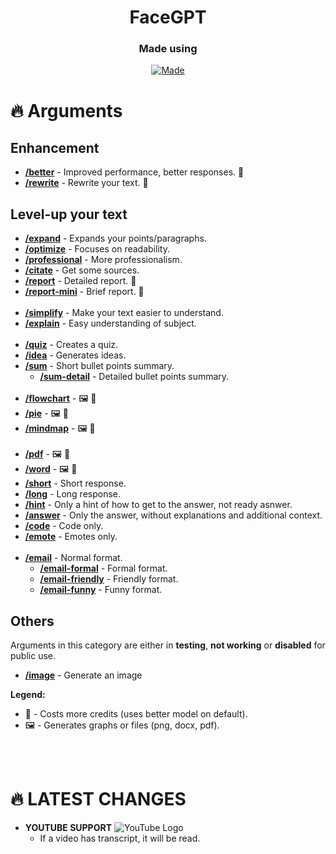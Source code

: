 <div align="center">
  <h1>FaceGPT</h1>
  <h3>Made using</h3>
  
  [![Made](https://skillicons.dev/icons?i=js,py,nodejs,cpp,discordjs,discord)](https://skillicons.dev)
  
</div>


# 🔥 Arguments
## Enhancement
- **[/better](http://a)** - Improved performance, better responses. 💸
- **[/rewrite](http://a)** - Rewrite your text. 💸


## Level-up your text
- **[/expand](http://a)** - Expands your points/paragraphs.
- **[/optimize](http://a)** - Focuses on readability.
- **[/professional](http://a)** - More professionalism.
- **[/citate](http://a)** - Get some sources.
- **[/report](http://a)** - Detailed report. 💸
- **[/report-mini](http://a)** - Brief report. 💸
<br></br>
- **[/simplify](http://a)** - Make your text easier to understand.
- **[/explain](http://a)** - Easy understanding of subject.
<br></br>
- **[/quiz](http://a)** - Creates a quiz.
- **[/idea](http://a)** - Generates ideas.
- **[/sum](http://a)** - Short bullet points summary.
  - **[/sum-detail](http://a)** - Detailed bullet points summary.
<br></br>
- **[/flowchart](http://a)** - 🖼️ 💸
- **[/pie](http://a)** - 🖼️ 💸
- **[/mindmap](http://a)** - 🖼️ 💸
<br></br>
- **[/pdf](http://a)** - 🖼️ 💸
- **[/word](http://a)** - 🖼️ 💸
- **[/short](http://a)** - Short response.
- **[/long](http://a)** - Long response.
- **[/hint](http://a)** - Only a hint of how to get to the answer, not ready asnwer.
- **[/answer](http://a)** - Only the answer, without explanations and additional context.
- **[/code](http://a)** - Code only.
- **[/emote](http://a)** - Emotes only.
<br></br>
- **[/email](http://a)** - Normal format.
  - **[/email-formal](http://a)** - Formal format.
  - **[/email-friendly](http://a)** - Friendly format.
  - **[/email-funny](http://a)** - Funny format.

## Others
Arguments in this category are either in **testing**, **not working** or **disabled** for public use.
- **[/image](http://a)** - Generate an image

**Legend:**
- 💸 - Costs more credits (uses better model on default).
- 🖼️ - Generates graphs or files (png, docx, pdf).

<br></br>

# 🔥 LATEST CHANGES

- **YOUTUBE SUPPORT** ![YouTube Logo]([https://raw.githubusercontent.com/edent/SuperTinyIcons/e94212a487d744cb75e75241cb93716836b2d1e2/images/svg/youtube.svg])
  - If a video has transcript, it will be read. 
